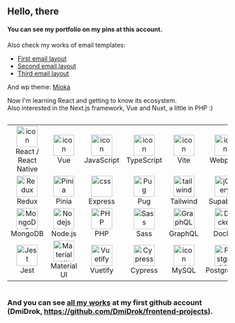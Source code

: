 ## Hello, there

#### You can see my portfolio on my pins at this account.

Also check my works of email templates:
- [First email layout](https://github.com/Lokusok/email-template-1)
- [Second email layout](https://github.com/Lokusok/email-template-2)
- [Third email layout](https://github.com/Lokusok/email-template-3)

And wp theme: [Mioka](https://github.com/Lokusok/mioka-wp-theme)

Now I'm learning React and getting to know its ecosystem.
<br>
Also interested in the Next.js framework, Vue and Nuxt, a little in PHP :)

<div style="display: flex; align-items: flex-start">
<table>
  <tr>
    <td align="center" width="126">
        <img src="https://techstack-generator.vercel.app/react-icon.svg" alt="icon" width="48" height="48" />
      <br>React / React Native
    </td>
    <td align="center" width="126">
        <img src="https://skillicons.dev/icons?i=vue" alt="icon" width="48" height="48" />
      <br>Vue
    </td>
    <td align="center" width="96">
        <img src="https://skillicons.dev/icons?i=js" alt="icon" width="48" height="48" />
      <br>JavaScript
    </td>
    <td align="center" width="96">
        <img src="https://skillicons.dev/icons?i=ts" alt="icon" width="48" height="48" />
      <br>TypeScript
    </td>
    <td align="center" width="96">
        <img src="https://skillicons.dev/icons?i=vite" alt="icon" width="48" height="48" />
      <br>Vite
    </td>
    <td align="center" width="96">
        <img src="https://techstack-generator.vercel.app/webpack-icon.svg" alt="icon" width="48" height="48" />
      <br>Webpack
    </td>
    <td align="center" width="96">
        <img src="https://skillicons.dev/icons?i=nextjs" alt="icon" width="48" height="48" />
      <br>Next.js
    </td>
    <td align="center" width="96">
        <img src="https://skillicons.dev/icons?i=nuxt" alt="icon" width="48" height="48" />
      <br>Nuxt
    </td>
  </tr>
  <tr>
    <td align="center"  width="96">
        <img src="https://skillicons.dev/icons?i=redux" width="48" height="48" alt="Redux" />
      <br>Redux
    </td>
    <td align="center"  width="96">
        <img src="https://skillicons.dev/icons?i=pinia" width="48" height="48" alt="Pinia" />
      <br>Pinia
    </td>
    <td align="center" width="96">
        <img src="https://skillicons.dev/icons?i=express" width="48" height="48" alt="css" />
      <br>Express
    </td>
    <td align="center" width="96">
        <img src="https://skillicons.dev/icons?i=pug" width="48" height="48" alt="Pug" />
      <br>Pug
    </td>
    <td align="center" width="96">
        <img src="https://skillicons.dev/icons?i=tailwind" width="48" height="48" alt="tailwind" />
      <br>Tailwind
    </td>
    <td align="center" width="96">
        <img src="https://skillicons.dev/icons?i=supabase" width="48" height="48" alt="jQuery" />
      <br>Supabase
    </td>
    <td align="center" width="96">
        <img src="https://skillicons.dev/icons?i=gulp" width="48" height="48" alt="gulp" />
      <br>Gulp
    </td>
    <td align="center" width="96">
        <img src="https://skillicons.dev/icons?i=alpinejs" width="48" height="48" alt="alpine" />
      <br>Alpine.js
    </td>
  </tr>
 <tr>
      <td align="center" width="96">
        <img src="https://skillicons.dev/icons?i=mongodb" width="48" height="48" alt="MongoDB" />
      <br>MongoDB
    </td>
        <td align="center" width="96">
        <img src="https://skillicons.dev/icons?i=nodejs" width="48" height="48" alt="Nodejs" />
      <br>Node.js
      </td>
      </td>
    <td align="center" width="96">
        <img src="https://skillicons.dev/icons?i=php" width="48" height="48" alt="PHP" />
      <br>PHP
    </td>
              <td align="center" width="96">
        <img src="https://skillicons.dev/icons?i=sass" width="48" height="48" alt="Sass" />
      <br>Sass
    </td>
              <td align="center" width="96">
        <img src="https://skillicons.dev/icons?i=graphql" width="48" height="48" alt="GraphQL" />
      <br>GraphQL
    </td>
              <td align="center" width="96">
        <img src="https://skillicons.dev/icons?i=docker" width="48" height="48" alt="Docker" />
      <br>Docker
    </td>
            <td align="center" width="96">
        <img src="https://skillicons.dev/icons?i=electron" width="48" height="48" alt="Electron" />
      <br>Electron
    </td>
  <td align="center" width="96">
        <img src="https://skillicons.dev/icons?i=bootstrap" width="48" height="48" alt="bootstrap" />
      <br>Bootstrap
    </td>
     </tr>
   <tr>
              <td align="center" width="96">
        <img src="https://skillicons.dev/icons?i=jest" width="48" height="48" alt="Jest" />
      <br>Jest
    </td>
                <td align="center" width="96">
        <img src="https://skillicons.dev/icons?i=materialui" width="48" height="48" alt="MaterialUI" />
      <br>Material UI
    </td>
                  <td align="center" width="96">
        <img src="https://skillicons.dev/icons?i=vuetify" width="48" height="48" alt="Vuetify" />
      <br>Vuetify
    </td>
                 <td align="center" width="96">
        <img src="https://skillicons.dev/icons?i=cypress" width="48" height="48" alt="Cypress" />
      <br>Cypress
    </td>
     <td align="center" width="96">
        <img src="https://techstack-generator.vercel.app/mysql-icon.svg" alt="icon" width="48" height="48" />
      <br>MySQL
    </td>
     <td align="center" width="96">
        <img src="https://skillicons.dev/icons?i=postgres" width="48" height="48" alt="PostgreSQL" />
      <br>PostgreSQL
    </td>
     <td align="center" width="96">
        <img src="https://skillicons.dev/icons?i=wordpress" width="48" height="48" alt="WordPress" />
      <br>WordPress
    </td>
     <td align="center" width="96">
        <img src="https://skillicons.dev/icons?i=jquery" width="48" height="48" alt="jquery" />
      <br>jQuery
    </td>
     </tr>
</table>
</div>

### And you can see [all my works](https://github.com/DmiDrok/frontend-projects) at my first github account (DmiDrok, https://github.com/DmiDrok/frontend-projects).
